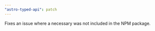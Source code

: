 ```yaml
---
"astro-typed-api": patch
---
```


Fixes an issue where a necessary was not included in the NPM package.
